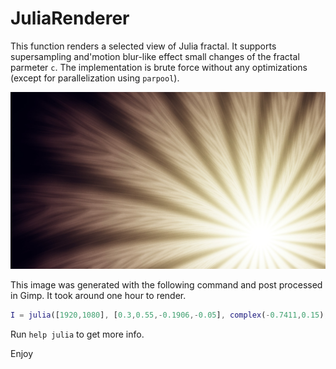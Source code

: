 # JuliaRenderer

This function renders a selected view of Julia fractal. It supports supersampling and'motion blur-like effect small changes of the fractal parmeter `c`. The implementation is brute force without any optimizations (except for parallelization using `parpool`).

![Demo image](julia.jpg)

This image was generated with the following command and post processed in Gimp. It took around one hour to render.

```matlab
I = julia([1920,1080], [0.3,0.55,-0.1906,-0.05], complex(-0.7411,0.15), complex(-0.0005,0.0002), 128, 500);
```

Run `help julia` to get more info.

Enjoy